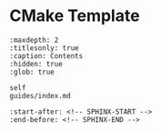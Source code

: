# CMake Template

```{toctree}
:maxdepth: 2
:titlesonly: true
:caption: Contents
:hidden: true
:glob: true

self
guides/index.md
```

```{include} ../README.md
:start-after: <!-- SPHINX-START -->
:end-before: <!-- SPHINX-END -->
```

[cmake-presets]: inv:cmake:std:doc#manual/cmake-presets.7
[copr]: https://copr.fedorainfracloud.org/
[fedora]: https://src.fedoraproject.org/
[packit]: https://packit.dev
[pre-commit]: https://pre-commit.com/
[sphinx]: inv:rtd:std:doc#intro/getting-started-with-sphinx
[testing-farm]: https://docs.testing-farm.io/Testing%20Farm/0.1/index.html
[tmt]: inv:tmt:std:doc#index

